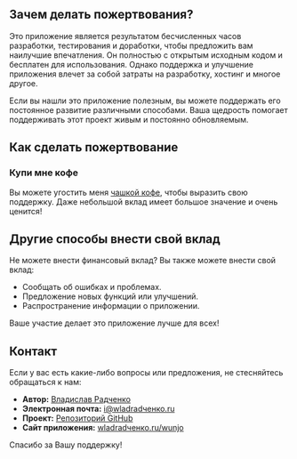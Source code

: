 ## Зачем делать пожертвования?

Это приложение является результатом бесчисленных часов разработки, тестирования и доработки, чтобы предложить вам наилучшие впечатления. Он полностью с открытым исходным кодом и бесплатен для использования. Однако поддержка и улучшение приложения влечет за собой затраты на разработку, хостинг и многое другое.

Если вы нашли это приложение полезным, вы можете поддержать его постоянное развитие различными способами. Ваша щедрость помогает поддерживать этот проект живым и постоянно обновляемым.

## Как сделать пожертвование

### Купи мне кофе

Вы можете угостить меня [чашкой кофе](https://wladradchenko.ru/donat), чтобы выразить свою поддержку. Даже небольшой вклад имеет большое значение и очень ценится!

<!-- ДОНАТ -->

## Другие способы внести свой вклад

Не можете внести финансовый вклад? Вы также можете внести свой вклад:

- Сообщать об ошибках и проблемах.
- Предложение новых функций или улучшений.
- Распространение информации о приложении.

Ваше участие делает это приложение лучше для всех!

<!-- КОНТАКТЫ -->
## Контакт

Если у вас есть какие-либо вопросы или предложения, не стесняйтесь обращаться к нам:

- **Автор:** [Владислав Радченко](https://github.com/wladradченко/)
- **Электронная почта:** [i@wladradченко.ru](mailto:i@wladradченко.ru)
- **Проект:** [Репозиторий GitHub](https://github.com/wladradченко/wunjo.wladradchenko.ru)
- **Сайт приложения:** [wladradченко.ru/wunjo](https://wladradченко.ru/wunjo)

Спасибо за Вашу поддержку!